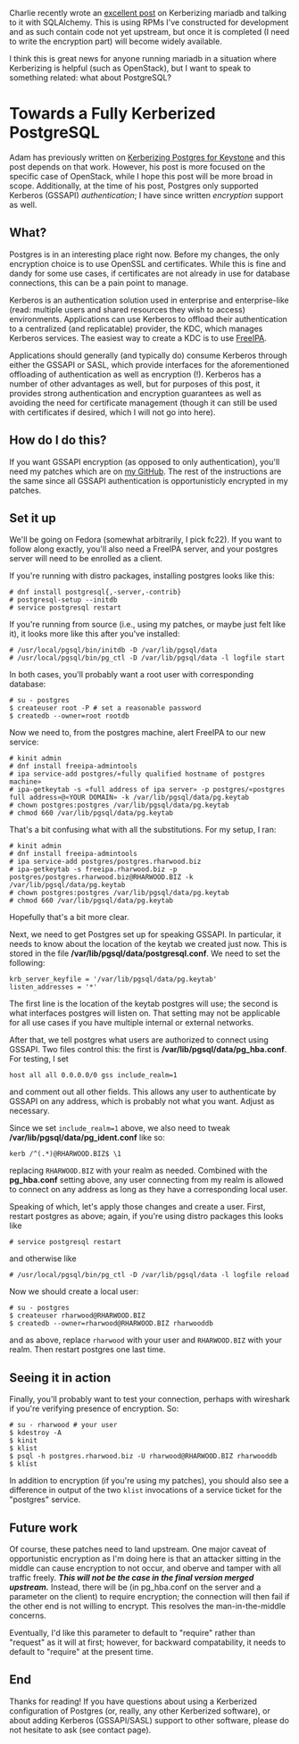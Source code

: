 Charlie recently wrote an
[excellent post](https://charlietechnotebook.wordpress.com/2015/06/10/kerberize-mariadb-and-enable-sqlalchemy-to-talk-to-mariadb-via-pythonon-centos-7-0/)
on Kerberizing mariadb and talking to it with SQLAlchemy.  This is using RPMs
I've constructed for development and as such contain code not yet upstream,
but once it is completed (I need to write the encryption part) will become
widely available.

I think this is great news for anyone running mariadb in a situation where
Kerberizing is helpful (such as OpenStack), but I want to speak to something
related: what about PostgreSQL?

# Towards a Fully Kerberized PostgreSQL

Adam has previously written on
[Kerberizing Postgres for Keystone](http://adam.younglogic.com/2013/05/kerberizing-postgresql-with-freeipa-for-keystone/)
and this post depends on that work.  However, his post is more focused on the
specific case of OpenStack, while I hope this post will be more broad in
scope.  Additionally, at the time of his post, Postgres only supported
Kerberos (GSSAPI) *authentication*; I have since written *encryption* support
as well.

## What?

Postgres is in an interesting place right now.  Before my changes, the only
encryption choice is to use OpenSSL and certificates.  While this is fine and
dandy for some use cases, if certificates are not already in use for database
connections, this can be a pain point to manage.

Kerberos is an authentication solution used in enterprise and enterprise-like
(read: multiple users and shared resources they wish to access) environments.
Applications can use Kerberos to offload their authentication to a centralized
(and replicatable) provider, the KDC, which manages Kerberos services.  The
easiest way to create a KDC is to use
[FreeIPA](http://www.freeipa.org/page/Main_Page).

Applications should generally (and typically do) consume Kerberos through
either the GSSAPI or SASL, which provide interfaces for the aforementioned
offloading of authentication as well as encryption (!).  Kerberos has a number
of other advantages as well, but for purposes of this post, it provides strong
authentication and encryption guarantees as well as avoiding the need for
certificate management (though it can still be used with certificates if
desired, which I will not go into here).

## How do I do this?

If you want GSSAPI encryption (as opposed to only authentication), you'll need
my patches which are on
[my GitHub](https://github.com/frozencemetery/postgres/).  The rest of the
instructions are the same since all GSSAPI authentication is opportunisticly
encrypted in my patches.

## Set it up

We'll be going on Fedora (somewhat arbitrarily, I pick fc22).  If you want to
follow along exactly, you'll also need a FreeIPA server, and your postgres
server will need to be enrolled as a client.

If you're running with distro packages, installing postgres looks like this:

    # dnf install postgresql{,-server,-contrib}
    # postgresql-setup --initdb
    # service postgresql restart

If you're running from source (i.e., using my patches, or maybe just felt like
it), it looks more like this after you've installed:

    # /usr/local/pgsql/bin/initdb -D /var/lib/pgsql/data
    # /usr/local/pgsql/bin/pg_ctl -D /var/lib/pgsql/data -l logfile start

In both cases, you'll probably want a root user with corresponding database:

    # su - postgres
    $ createuser root -P # set a reasonable password
    $ createdb --owner=root rootdb

Now we need to, from the postgres machine, alert FreeIPA to our new service:

    # kinit admin
    # dnf install freeipa-admintools
    # ipa service-add postgres/«fully qualified hostname of postgres machine»
    # ipa-getkeytab -s «full address of ipa server» -p postgres/«postgres full address»@«YOUR DOMAIN» -k /var/lib/pgsql/data/pg.keytab
    # chown postgres:postgres /var/lib/pgsql/data/pg.keytab
    # chmod 660 /var/lib/pgsql/data/pg.keytab

That's a bit confusing what with all the substitutions.  For my setup, I ran:

    # kinit admin
    # dnf install freeipa-admintools
    # ipa service-add postgres/postgres.rharwood.biz
    # ipa-getkeytab -s freeipa.rharwood.biz -p postgres/postgres.rharwood.biz@RHARWOOD.BIZ -k /var/lib/pgsql/data/pg.keytab
    # chown postgres:postgres /var/lib/pgsql/data/pg.keytab
    # chmod 660 /var/lib/pgsql/data/pg.keytab

Hopefully that's a bit more clear.

Next, we need to get Postgres set up for speaking GSSAPI.  In particular, it
needs to know about the location of the keytab we created just now.  This is
stored in the file **/var/lib/pgsql/data/postgresql.conf**.  We need to set
the following:

    krb_server_keyfile = '/var/lib/pgsql/data/pg.keytab'
    listen_addresses = '*'

The first line is the location of the keytab postgres will use; the second is
what interfaces postgres will listen on.  That setting may not be applicable
for all use cases if you have multiple internal or external networks.

After that, we tell postgres what users are authorized to connect using
GSSAPI.  Two files control this: the first is
**/var/lib/pgsql/data/pg_hba.conf**.  For testing, I set

    host all all 0.0.0.0/0 gss include_realm=1

and comment out all other fields.  This allows any user to authenticate by
GSSAPI on any address, which is probably not what you want.  Adjust as
necessary.

Since we set `include_realm=1` above, we also need to tweak
**/var/lib/pgsql/data/pg_ident.conf** like so:

    kerb /^(.*)@RHARWOOD.BIZ$ \1

replacing `RHARWOOD.BIZ` with your realm as needed.  Combined with the
**pg_hba.conf** setting above, any user connecting from my realm is allowed to
connect on any address as long as they have a corresponding local user.

Speaking of which, let's apply those changes and create a user.  First,
restart postgres as above; again, if you're using distro packages this looks
like

    # service postgresql restart

and otherwise like

    # /usr/local/pgsql/bin/pg_ctl -D /var/lib/pgsql/data -l logfile reload

Now we should create a local user:

    # su - postgres
    $ createuser rharwood@RHARWOOD.BIZ
    $ createdb --owner=rharwood@RHARWOOD.BIZ rharwooddb

and as above, replace `rharwood` with your user and `RHARWOOD.BIZ` with your
realm.  Then restart postgres one last time.

## Seeing it in action

Finally, you'll probably want to test your connection, perhaps with wireshark
if you're verifying presence of encryption.  So:

    # su - rharwood # your user
    $ kdestroy -A
    $ kinit
    $ klist
    $ psql -h postgres.rharwood.biz -U rharwood@RHARWOOD.BIZ rharwooddb
    $ klist

In addition to encryption (if you're using my patches), you should also see a
difference in output of the two `klist` invocations of a service ticket for
the "postgres" service.

## Future work

Of course, these patches need to land upstream.  One major caveat of
opportunistic encryption as I'm doing here is that an attacker sitting in the
middle can cause encryption to not occur, and oberve and tamper with all
traffic freely.  ***This will not be the case in the final version merged
upstream.***  Instead, there will be (in pg_hba.conf on the server and a
parameter on the client) to require encryption; the connection will then fail
if the other end is not willing to encrypt.  This resolves the
man-in-the-middle concerns.

Eventually, I'd like this parameter to default to "require" rather than
"request" as it will at first; however, for backward compatability, it needs
to default to "require" at the present time.

## End

Thanks for reading!  If you have questions about using a Kerberized
configuration of Postgres (or, really, any other Kerberized software), or
about adding Kerberos (GSSAPI/SASL) support to other software, please do not
hesitate to ask (see contact page).

